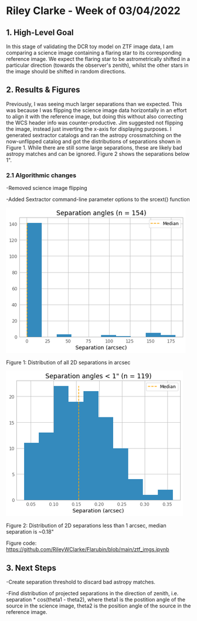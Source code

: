 # Riley Clarke - Week of 03/04/2022

## 1. High-Level Goal

In this stage of validating the DCR toy model on ZTF image data, I am comparing a science image containing a flaring star to its corresponding reference image. We expect the flaring star to be astrometrically shifted in a particular direction (towards the observer's zenith), whilst the other stars in the image should be shifted in random directions.

## 2. Results & Figures

Previously, I was seeing much larger separations than we expected. This was because I was flipping the science image data horizontally in an effort to align it with the reference image, but doing this without also correcting the WCS header info was counter-productive. Jim suggested not flipping the image, instead just inverting the x-axis for displaying purposes. I generated sextractor catalogs and ran the astropy crossmatching on the now-unflipped catalog and got the distributions of separations shown in Figure 1. While there are still some large separations, these are likely bad astropy matches and can be ignored. Figure 2 shows the separations below 1".

### 2.1 Algorithmic changes

-Removed science image flipping 

-Added Sextractor command-line parameter options to the srcext() function

![](https://github.com/RileyWClarke/Flarubin/blob/main/Figures/hist1.png?raw=true)

Figure 1: Distribution of all 2D separations in arcsec

![](https://github.com/RileyWClarke/Flarubin/blob/main/Figures/hist2.png?raw=true)

Figure 2: Distribution of 2D separations less than 1 arcsec, median separation is ~0.18"

Figure code: https://github.com/RileyWClarke/Flarubin/blob/main/ztf_imgs.ipynb

## 3. Next Steps 

-Create separation threshold to discard bad astropy matches.

-Find distribution of projected separations in the direction of zenith, i.e. separation * cos(theta1 - theta2), where theta1 is the postition angle of the source in the science image, theta2 is the position angle of the source in the reference image.